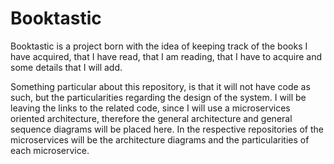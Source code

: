 # Booktastic

Booktastic is a project born with the idea of keeping track of the books I have acquired, that I have read, that I am reading, that I have to acquire and some details that I will add.

Something particular about this repository, is that it will not have code as such, but the particularities regarding the design of the system. I will be leaving the links to the related code, since I will use a microservices oriented architecture, therefore the general architecture and general sequence diagrams will be placed here. In the respective repositories of the microservices will be the architecture diagrams and the particularities of each microservice.
